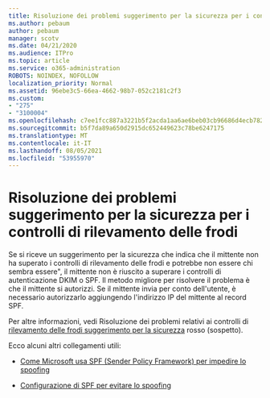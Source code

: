 ```yaml
---
title: Risoluzione dei problemi suggerimento per la sicurezza per i controlli di rilevamento delle frodi
ms.author: pebaum
author: pebaum
manager: scotv
ms.date: 04/21/2020
ms.audience: ITPro
ms.topic: article
ms.service: o365-administration
ROBOTS: NOINDEX, NOFOLLOW
localization_priority: Normal
ms.assetid: 96ebe3c5-66ea-4662-98b7-052c2181c2f3
ms.custom:
- "275"
- "3100004"
ms.openlocfilehash: c7ee1fcc887a3221b5f2acda1aa6ae6beb03cb96686d4ecb7828a02f8ff48302
ms.sourcegitcommit: b5f7da89a650d2915dc652449623c78be6247175
ms.translationtype: MT
ms.contentlocale: it-IT
ms.lasthandoff: 08/05/2021
ms.locfileid: "53955970"
---
```

# <a name="troubleshooting-the-safety-tip-for-fraud-detection-checks"></a>Risoluzione dei problemi suggerimento per la sicurezza per i controlli di rilevamento delle frodi

Se si riceve un suggerimento per la sicurezza che indica che il mittente non ha superato i controlli di rilevamento delle frodi e potrebbe non essere chi sembra essere", il mittente non è riuscito a superare i controlli di autenticazione DKIM o SPF. Il metodo migliore per risolvere il problema è che il mittente si autorizzi. Se il mittente invia per conto dell'utente, è necessario autorizzarlo aggiungendo l'indirizzo IP del mittente al record SPF.
  
Per altre informazioni, vedi Risoluzione dei problemi relativi ai controlli di [rilevamento delle frodi suggerimento per la sicurezza](https://blogs.msdn.microsoft.com/tzink/2016/11/02/troubleshooting-the-red-suspicious-safety-tip-for-fraud-detection-checks/) rosso (sospetto).
  
Ecco alcuni altri collegamenti utili:
  
- [Come Microsoft usa SPF (Sender Policy Framework) per impedire lo spoofing](https://docs.microsoft.com/microsoft-365/security/office-365-security/how-office-365-uses-spf-to-prevent-spoofing)

- [Configurazione di SPF per evitare lo spoofing](https://docs.microsoft.com/microsoft-365/security/office-365-security/set-up-spf-in-office-365-to-help-prevent-spoofing)
